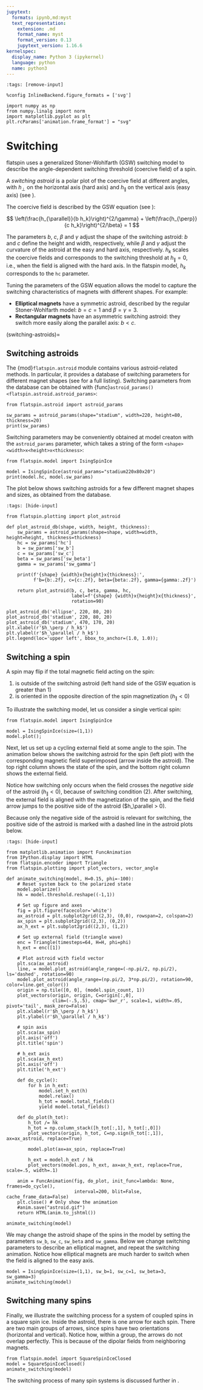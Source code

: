 ```yaml
---
jupytext:
  formats: ipynb,md:myst
  text_representation:
    extension: .md
    format_name: myst
    format_version: 0.13
    jupytext_version: 1.16.6
kernelspec:
  display_name: Python 3 (ipykernel)
  language: python
  name: python3
---
```


```{code-cell} ipython3
:tags: [remove-input]

%config InlineBackend.figure_formats = ['svg']

import numpy as np
from numpy.linalg import norm
import matplotlib.pyplot as plt
plt.rcParams['animation.frame_format'] = "svg"
```

# Switching

flatspin uses a generalized Stoner-Wohlfarth (GSW) switching model to describe the angle-dependent switching threshold (coercive field) of a spin.

A *switching astroid* is a polar plot of the coercive field at different angles, with $h_{\perp}$ on the horizontal axis (hard axis) and $h_{\parallel}$ on the vertical axis (easy axis) (see [](fields)).

The coercive field is described by the GSW equation (see [](theory)):

$$
\left(\frac{h_{\parallel}}{b h_k}\right)^{2/\gamma} + \left(\frac{h_{\perp}}{c h_k}\right)^{2/\beta} = 1
$$

The parameters $b$, $c$, $\beta$ and $\gamma$ adjust the shape of the switching astroid: $b$ and $c$ define the height and width, respectively, while $\beta$ and $\gamma$ adjust the curvature of the astroid at the easy and hard axis, respectively.
$h_k$ scales the coercive fields and corresponds to the switching threshold at $h_\parallel=0$, i.e., when the field is aligned with the hard axis.
In the flatspin model, $h_k$ corresponds to the `hc` parameter.

Tuning the parameters of the GSW equation allows the model to capture the switching characteristics of magnets with different shapes.
For example:
* **Elliptical magnets** have a symmetric astroid, described by the regular Stoner-Wohlfarth model: $b=c=1$ and $\beta=\gamma=3$.
* **Rectangular magnets** have an asymmetric switching astroid: they switch more easily along the parallel axis: $b < c$.

(switching-astroids)=

## Switching astroids

The {mod}`flatspin.astroid` module contains various astroid-related methods.
In particular, it provides a database of switching parameters for different magnet shapes (see [](reference/astroid_db) for a full listing).
Switching parameters from the database can be obtained with {func}`astroid_params() <flatspin.astroid.astroid_params>`:

```{code-cell} ipython3
from flatspin.astroid import astroid_params

sw_params = astroid_params(shape="stadium", width=220, height=80, thickness=20)
print(sw_params)
```

Switching parameters may be conveniently obtained at model creaton with the `astroid_params` parameter, which takes a string of the form `<shape><width>x<height>x<thickness>`:

```{code-cell} ipython3
from flatspin.model import IsingSpinIce

model = IsingSpinIce(astroid_params="stadium220x80x20")
print(model.hc, model.sw_params)
```

The plot below shows switching astroids for a few different magnet shapes and sizes, as obtained from the database.

```{code-cell} ipython3
:tags: [hide-input]

from flatspin.plotting import plot_astroid

def plot_astroid_db(shape, width, height, thickness):
    sw_params = astroid_params(shape=shape, width=width, height=height, thickness=thickness)
    hc = sw_params['hc']
    b = sw_params['sw_b']
    c = sw_params['sw_c']
    beta = sw_params['sw_beta']
    gamma = sw_params['sw_gamma']

    print(f'{shape} {width}x{height}x{thickness}:',
          f'b={b:.2f}, c={c:.2f}, beta={beta:.2f}, gamma={gamma:.2f}')

    return plot_astroid(b, c, beta, gamma, hc,
                        label=f'{shape} {width}x{height}x{thickness}',
                        rotation=90)

plot_astroid_db('ellipse', 220, 80, 20)
plot_astroid_db('stadium', 220, 80, 20)
plot_astroid_db('stadium', 470, 170, 20)
plt.xlabel(r'$h_\perp / h_k$')
plt.ylabel(r'$h_\parallel / h_k$')
plt.legend(loc='upper left', bbox_to_anchor=(1.0, 1.0));
```

## Switching a spin

A spin may flip if the total magnetic field acting on the spin:

1. is outside of the switching astroid (left hand side of the GSW equation is greater than 1)
2. is oriented in the opposite direction of the spin magnetization ($h_\parallel < 0$)

To illustrate the switching model, let us consider a single vertical spin:

```{code-cell} ipython3
from flatspin.model import IsingSpinIce

model = IsingSpinIce(size=(1,1))
model.plot();
```

Next, let us set up a cycling external field at some angle to the spin.
The animation below shows the switching astroid for the spin (left plot) with the corresponding magnetic field superimposed (arrow inside the astroid).
The top right column shows the state of the spin, and the bottom right column shows the external field.

Notice how switching only occurs when the field crosses the *negative side* of the astroid ($h_\parallel < 0$), because of switching condition (2).
After switching, the external field is aligned with the magnetization of the spin, and the field arrow jumps to the positive side of the astroid ($h_\parallel > 0).

Because only the negative side of the astroid is relevant for switching, the positive side of the astroid is marked with a dashed line in the astroid plots below.

```{code-cell} ipython3
:tags: [hide-input]

from matplotlib.animation import FuncAnimation
from IPython.display import HTML
from flatspin.encoder import Triangle
from flatspin.plotting import plot_vectors, vector_angle

def animate_switching(model, H=0.15, phi=-100):
    # Reset system back to the polarized state
    model.polarize()
    hk = model.threshold.reshape((-1,1))

    # Set up figure and axes
    fig = plt.figure(facecolor='white')
    ax_astroid = plt.subplot2grid((2,3), (0,0), rowspan=2, colspan=2)
    ax_spin = plt.subplot2grid((2,3), (0,2))
    ax_h_ext = plt.subplot2grid((2,3), (1,2))

    # Set up external field (triangle wave)
    enc = Triangle(timesteps=64, H=H, phi=phi)
    h_ext = enc([1])

    # Plot astroid with field vector
    plt.sca(ax_astroid)
    line, = model.plot_astroid(angle_range=(-np.pi/2, np.pi/2), ls='dashed', rotation=90)
    model.plot_astroid(angle_range=(np.pi/2, 3*np.pi/2), rotation=90, color=line.get_color())
    origin = np.tile([0, 0], (model.spin_count, 1))
    plot_vectors(origin, origin, C=origin[:,0],
                 clim=(-.5,.5), cmap='bwr_r', scale=1, width=.05, pivot='tail', mask_zero=False)
    plt.xlabel(r'$h_\perp / h_k$')
    plt.ylabel(r'$h_\parallel / h_k$')

    # spin axis
    plt.sca(ax_spin)
    plt.axis('off')
    plt.title('spin')

    # h_ext axis
    plt.sca(ax_h_ext)
    plt.axis('off')
    plt.title('h_ext')

    def do_cycle():
        for h in h_ext:
            model.set_h_ext(h)
            model.relax()
            h_tot = model.total_fields()
            yield model.total_fields()

    def do_plot(h_tot):
        h_tot /= hk
        h_tot = np.column_stack([h_tot[:,1], h_tot[:,0]])
        plot_vectors(origin, h_tot, C=np.sign(h_tot[:,1]), ax=ax_astroid, replace=True)

        model.plot(ax=ax_spin, replace=True)

        h_ext = model.h_ext / hk
        plot_vectors(model.pos, h_ext, ax=ax_h_ext, replace=True, scale=.5, width=.1)

    anim = FuncAnimation(fig, do_plot, init_func=lambda: None, frames=do_cycle(),
                         interval=200, blit=False, cache_frame_data=False)
    plt.close() # Only show the animation
    #anim.save("astroid.gif")
    return HTML(anim.to_jshtml())
```

```{code-cell} ipython3
animate_switching(model)
```

We may change the astroid shape of the spins in the model by setting the parameters `sw_b`, `sw_c`, `sw_beta` and `sw_gamma`.
Below we change switching parameters to describe an elliptical magnet, and repeat the switching animation.
Notice how elliptical magnets are much harder to switch when the field is aligned to the easy axis.

```{code-cell} ipython3
model = IsingSpinIce(size=(1,1), sw_b=1, sw_c=1, sw_beta=3, sw_gamma=3)
animate_switching(model)
```

## Switching many spins

Finally, we illustrate the switching process for a system of coupled spins in a square spin ice.
Inside the astroid, there is one arrow for each spin.
There are two main groups of arrows, since spins have two orientations (horizontal and vertical).
Notice how, within a group, the arrows do not overlap perfectly.
This is because of the dipolar fields from neighboring magnets.

```{code-cell} ipython3
from flatspin.model import SquareSpinIceClosed
model = SquareSpinIceClosed()
animate_switching(model)
```

The switching process of many spin systems is discussed further in [](dynamics).
